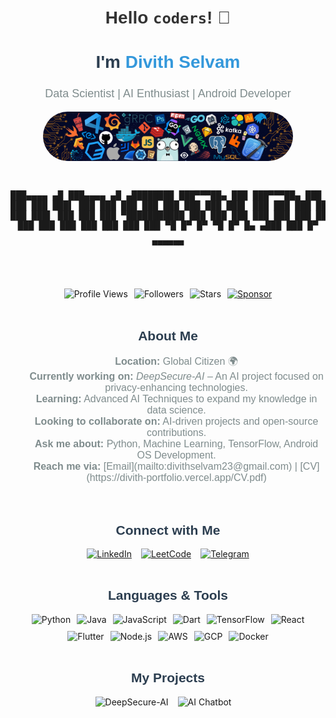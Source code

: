 
<h1 align="center">
  <span style="font-family: 'Poppins', sans-serif; color: #333;">Hello <code>coders</code>! 👋</span>
</h1>

<div align="center" style="margin-top: 20px;">
  <h2 style="font-family: 'Poppins', sans-serif; color: #2C3E50; font-size: 28px;">I'm <span style="color: #3498DB;">Divith Selvam</span></h2>
  <p style="font-family: 'Poppins', sans-serif; color: #7F8C8D; font-size: 18px;">Data Scientist | AI Enthusiast | Android Developer</p>
  
  <!-- Image with hover animation -->
  <img src="https://github.com/Divith123/Divith123/raw/main/header.png" width="400" alt="Header Image" style="border-radius: 100px; transition: transform 0.3s ease-in-out;" onmouseover="this.style.transform='scale(1.05)'" onmouseout="this.style.transform='scale(1)'"/>
</div>

<div align="center">
<pre>
  
███▄▄▄▄    ▄█  ███▄▄▄▄        ▄█    ▄████████ 
███▀▀▀██▄ ███  ███▀▀▀██▄     ███   ███    ███ 
███   ███ ███▌ ███   ███     ███   ███    ███ 
███   ███ ███▌ ███   ███     ███   ███    ███ 
███   ███ ███▌ ███   ███     ███ ▀███████████ 
███   ███ ███  ███   ███     ███   ███    ███ 
███   ███ ███  ███   ███     ███   ███    ███ 
 ▀█   █▀  █▀    ▀█   █▀  █▄ ▄███   ███    █▀  
                          ▀▀▀▀▀▀               
</pre>
</div>

<br/>

<!-- Add badges in an organized, centered flexbox container -->
<div align="center" style="display: flex; justify-content: center; gap: 10px; flex-wrap: wrap;">
  <img alt="Profile Views" src="https://komarev.com/ghpvc/?username=Divith123&style=flat&color=3498DB"/>
  <img alt="Followers" src="https://img.shields.io/github/followers/Divith123?label=Followers&style=flat&color=3498DB"/>
  <img alt="Stars" src="https://img.shields.io/github/stars/Divith123?label=Stars&style=flat&color=3498DB"/>
  <a href="https://github.com/sponsors/Divith123">
    <img src="https://img.shields.io/static/v1?label=Sponsor&message=%E2%9D%A4&logo=GitHub&color=%23fe8e86" alt="Sponsor"/>
  </a>
</div>

<br/>

<!-- About Me Section with clean list -->
<h2 align="center" style="font-family: 'Poppins', sans-serif; color: #2C3E50;">About Me</h2>
<div align="center">
  <ul style="list-style: none; font-family: 'Poppins', sans-serif; color: #7F8C8D; font-size: 16px;">
    <li><strong>Location:</strong> Global Citizen 🌍</li>
    <li><strong>Currently working on:</strong> <em>DeepSecure-AI</em> – An AI project focused on privacy-enhancing technologies.</li>
    <li><strong>Learning:</strong> Advanced AI Techniques to expand my knowledge in data science.</li>
    <li><strong>Looking to collaborate on:</strong> AI-driven projects and open-source contributions.</li>
    <li><strong>Ask me about:</strong> Python, Machine Learning, TensorFlow, Android OS Development.</li>
    <li><strong>Reach me via:</strong> [Email](mailto:divithselvam23@gmail.com) | [CV](https://divith-portfolio.vercel.app/CV.pdf)</li>
  </ul>
</div>

<br/>

<!-- Social Links with hover animation -->
<h2 align="center" style="font-family: 'Poppins', sans-serif; color: #2C3E50;">Connect with Me</h2>
<div align="center" style="display: flex; justify-content: center; gap: 15px; flex-wrap: wrap;">
  <a href="https://linkedin.com/in/divith-s" target="_blank">
    <img src="https://img.shields.io/badge/LinkedIn-0A66C2?style=flat&logo=linkedin&logoColor=white" alt="LinkedIn" style="transition: transform 0.3s;" onmouseover="this.style.transform='scale(1.1)'" onmouseout="this.style.transform='scale(1)'"/>
  </a>
  <a href="https://www.leetcode.com/divith023" target="_blank">
    <img src="https://img.shields.io/badge/LeetCode-F9DC5C?style=flat&logo=leetcode&logoColor=black" alt="LeetCode" style="transition: transform 0.3s;" onmouseover="this.style.transform='scale(1.1)'" onmouseout="this.style.transform='scale(1)'"/>
  </a>
  <a href="https://www.telegram.me/ninjaonsteroids" target="_blank">
    <img src="https://img.shields.io/badge/Telegram-0088CC?style=flat&logo=telegram&logoColor=white" alt="Telegram" style="transition: transform 0.3s;" onmouseover="this.style.transform='scale(1.1)'" onmouseout="this.style.transform='scale(1)'"/>
  </a>
</div>

<br/>

<!-- Languages & Tools Section with clean layout -->
<h2 align="center" style="font-family: 'Poppins', sans-serif; color: #2C3E50;">Languages & Tools</h2>
<div align="center" style="display: flex; justify-content: center; gap: 10px; flex-wrap: wrap;">
  <img src="https://img.shields.io/badge/Python-3776AB?style=flat&logo=python&logoColor=white" alt="Python"/>
  <img src="https://img.shields.io/badge/Java-007396?style=flat&logo=java&logoColor=white" alt="Java"/>
  <img src="https://img.shields.io/badge/JavaScript-F7DF1C?style=flat&logo=javascript&logoColor=black" alt="JavaScript"/>
  <img src="https://img.shields.io/badge/Dart-0175C2?style=flat&logo=dart&logoColor=white" alt="Dart"/>
  <img src="https://img.shields.io/badge/TensorFlow-FF6F00?style=flat&logo=tensorflow&logoColor=white" alt="TensorFlow"/>
  <img src="https://img.shields.io/badge/React-61DAFB?style=flat&logo=react&logoColor=black" alt="React"/>
  <img src="https://img.shields.io/badge/Flutter-02569B?style=flat&logo=flutter&logoColor=white" alt="Flutter"/>
  <img src="https://img.shields.io/badge/Node.js-339933?style=flat&logo=node.js&logoColor=white" alt="Node.js"/>
  <img src="https://img.shields.io/badge/AWS-232F3E?style=flat&logo=amazonaws&logoColor=white" alt="AWS"/>
  <img src="https://img.shields.io/badge/GCP-4285F4?style=flat&logo=google-cloud&logoColor=white" alt="GCP"/>
  <img src="https://img.shields.io/badge/Docker-2496ED?style=flat&logo=docker&logoColor=white" alt="Docker"/>
</div>

<br/>

<!-- Projects Section with hover effects -->
<h2 align="center" style="font-family: 'Poppins', sans-serif; color: #2C3E50;">My Projects</h2>
<div align="center" style="display: flex; justify-content: center; gap: 15px; flex-wrap: wrap;">
  <a href="https://github.com/Divith123/DeepSecure-AI" target="_blank" style="text-decoration: none;">
    <img src="https://img.shields.io/badge/DeepSecure-AI%20Project-blue?style=flat&logo=github" alt="DeepSecure-AI" style="transition: transform 0.3s;" onmouseover="this.style.transform='scale(1.1)'" onmouseout="this.style.transform='scale(1)'

"/>
  </a>
  <a href="https://github.com/Divith123/AI-Bot" target="_blank" style="text-decoration: none;">
    <img src="https://img.shields.io/badge/AI%20Chatbot-orange?style=flat&logo=github" alt="AI Chatbot" style="transition: transform 0.3s;" onmouseover="this.style.transform='scale(1.1)'" onmouseout="this.style.transform='scale(1)'"/>
  </a>
</div>
